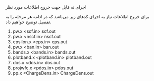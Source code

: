 اجرای نه فایل جهت خروج اطلاعات مورد نظر

برای خروج اطلاعات نیاز به اجرای کدهای زیر می‌باشد که در ادامه هر مرحله را به تفصیل توضیح خواهیم داد.

1. pw.x <scf.in> scf.out
2. pw.x <nscf.in> nscf.out
3. epsilon.x <eps.in> eps.out
4. pw.x <ban.in> ban.out
5. bands.x <bands.in> bands.out
6. plotband.x <plotband.in> plotband.out
7. dos.x <dos.in> dos.out
8. projwfc.x <pdos.in> pdos.out
9. pp.x <ChargeDens.in> ChargeDens.out
